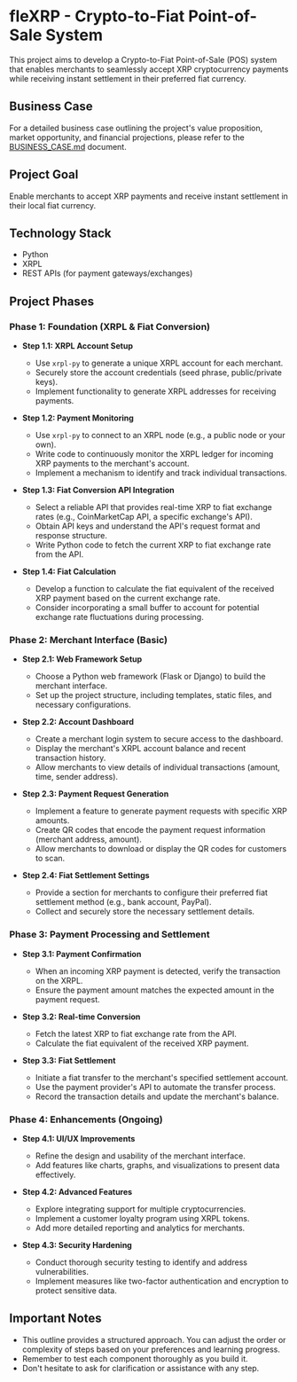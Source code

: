 # fleXRP - Crypto-to-Fiat Point-of-Sale System

This project aims to develop a Crypto-to-Fiat Point-of-Sale (POS) system that enables merchants to seamlessly accept XRP cryptocurrency payments while receiving instant settlement in their preferred fiat currency.

## Business Case

For a detailed business case outlining the project's value proposition, market opportunity, and financial projections, please refer to the [BUSINESS_CASE.md](BUSINESS_CASE.md) document.

## Project Goal

Enable merchants to accept XRP payments and receive instant settlement in their local fiat currency.

## Technology Stack

* Python
* XRPL
* REST APIs (for payment gateways/exchanges)

## Project Phases

### Phase 1: Foundation (XRPL & Fiat Conversion)

* **Step 1.1: XRPL Account Setup**
    * Use `xrpl-py` to generate a unique XRPL account for each merchant.
    * Securely store the account credentials (seed phrase, public/private keys).
    * Implement functionality to generate XRPL addresses for receiving payments.

* **Step 1.2: Payment Monitoring**
    * Use `xrpl-py` to connect to an XRPL node (e.g., a public node or your own).
    * Write code to continuously monitor the XRPL ledger for incoming XRP payments to the merchant's account.
    * Implement a mechanism to identify and track individual transactions.

* **Step 1.3: Fiat Conversion API Integration**
    * Select a reliable API that provides real-time XRP to fiat exchange rates (e.g., CoinMarketCap API, a specific exchange's API).
    * Obtain API keys and understand the API's request format and response structure.
    * Write Python code to fetch the current XRP to fiat exchange rate from the API.

* **Step 1.4: Fiat Calculation**
    * Develop a function to calculate the fiat equivalent of the received XRP payment based on the current exchange rate.
    * Consider incorporating a small buffer to account for potential exchange rate fluctuations during processing.

### Phase 2: Merchant Interface (Basic)

* **Step 2.1: Web Framework Setup**
    * Choose a Python web framework (Flask or Django) to build the merchant interface.
    * Set up the project structure, including templates, static files, and necessary configurations.

* **Step 2.2: Account Dashboard**
    * Create a merchant login system to secure access to the dashboard.
    * Display the merchant's XRPL account balance and recent transaction history.
    * Allow merchants to view details of individual transactions (amount, time, sender address).

* **Step 2.3: Payment Request Generation**
    * Implement a feature to generate payment requests with specific XRP amounts.
    * Create QR codes that encode the payment request information (merchant address, amount).
    * Allow merchants to download or display the QR codes for customers to scan.

* **Step 2.4: Fiat Settlement Settings**
    * Provide a section for merchants to configure their preferred fiat settlement method (e.g., bank account, PayPal).
    * Collect and securely store the necessary settlement details.

### Phase 3: Payment Processing and Settlement

* **Step 3.1: Payment Confirmation**
    * When an incoming XRP payment is detected, verify the transaction on the XRPL.
    * Ensure the payment amount matches the expected amount in the payment request.

* **Step 3.2: Real-time Conversion**
    * Fetch the latest XRP to fiat exchange rate from the API.
    * Calculate the fiat equivalent of the received XRP payment.

* **Step 3.3: Fiat Settlement**
    * Initiate a fiat transfer to the merchant's specified settlement account.
    * Use the payment provider's API to automate the transfer process.
    * Record the transaction details and update the merchant's balance.

### Phase 4: Enhancements (Ongoing)

* **Step 4.1: UI/UX Improvements**
    * Refine the design and usability of the merchant interface.
    * Add features like charts, graphs, and visualizations to present data effectively.

* **Step 4.2: Advanced Features**
    * Explore integrating support for multiple cryptocurrencies.
    * Implement a customer loyalty program using XRPL tokens.
    * Add more detailed reporting and analytics for merchants.

* **Step 4.3: Security Hardening**
    * Conduct thorough security testing to identify and address vulnerabilities.
    * Implement measures like two-factor authentication and encryption to protect sensitive data.

## Important Notes

* This outline provides a structured approach. You can adjust the order or complexity of steps based on your preferences and learning progress.
* Remember to test each component thoroughly as you build it.
* Don't hesitate to ask for clarification or assistance with any step.
